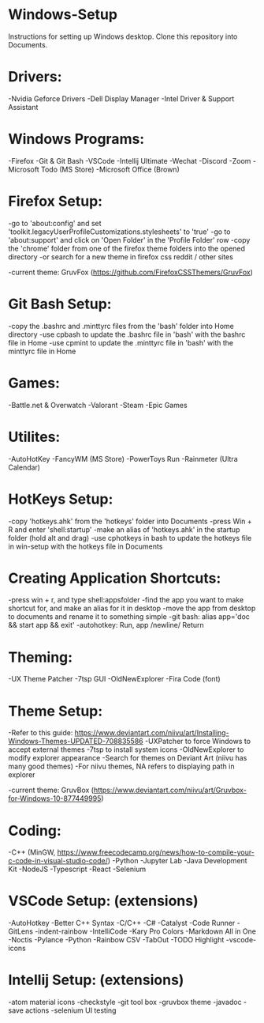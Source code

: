 # Windows-Setup

Instructions for setting up Windows desktop. Clone this repository into Documents.

# Drivers:

-Nvidia Geforce Drivers
-Dell Display Manager
-Intel Driver & Support Assistant

# Windows Programs:

-Firefox
-Git & Git Bash
-VSCode
-Intellij Ultimate
-Wechat
-Discord
-Zoom
-Microsoft Todo (MS Store)
-Microsoft Office (Brown)

# Firefox Setup:

-go to 'about:config' and set 'toolkit.legacyUserProfileCustomizations.stylesheets' to 'true'
-go to 'about:support' and click on 'Open Folder' in the 'Profile Folder' row
-copy the 'chrome' folder from one of the firefox theme folders into the opened directory
-or search for a new theme in firefox css reddit / other sites

-current theme: GruvFox (https://github.com/FirefoxCSSThemers/GruvFox)

# Git Bash Setup:

-copy the .bashrc and .minttyrc files from the 'bash' folder into Home directory
-use cpbash to update the .bashrc file in 'bash' with the bashrc file in Home
-use cpmint to update the .minttyrc file in 'bash' with the minttyrc file in Home

# Games:

-Battle.net & Overwatch
-Valorant
-Steam
-Epic Games

# Utilites:

-AutoHotKey
-FancyWM (MS Store)
-PowerToys Run
-Rainmeter (Ultra Calendar)

# HotKeys Setup:

-copy 'hotkeys.ahk' from the 'hotkeys' folder into Documents
-press Win + R and enter 'shell:startup'
-make an alias of 'hotkeys.ahk' in the startup folder (hold alt and drag)
-use cphotkeys in bash to update the hotkeys file in win-setup with the hotkeys file in Documents

# Creating Application Shortcuts:

-press win + r, and type shell:appsfolder
-find the app you want to make shortcut for, and make an alias for it in desktop
-move the app from desktop to documents and rename it to something simple
-git bash: alias app='doc && start app && exit'
-autohotkey: Run, app /newline/ Return

# Theming:

-UX Theme Patcher
-7tsp GUI
-OldNewExplorer
-Fira Code (font)

# Theme Setup:

-Refer to this guide: https://www.deviantart.com/niivu/art/Installing-Windows-Themes-UPDATED-708835586
-UXPatcher to force Windows to accept external themes
-7tsp to install system icons
-OldNewExplorer to modify explorer appearance
-Search for themes on Deviant Art (niivu has many good themes)
-For niivu themes, NA refers to displaying path in explorer

-current theme: GruvBox (https://www.deviantart.com/niivu/art/Gruvbox-for-Windows-10-877449995)

# Coding:

-C++ (MinGW, https://www.freecodecamp.org/news/how-to-compile-your-c-code-in-visual-studio-code/)
-Python
-Jupyter Lab
-Java Development Kit
-NodeJS
-Typescript
-React
-Selenium

# VSCode Setup: (extensions)

-AutoHotkey
-Better C++ Syntax
-C/C++
-C#
-Catalyst
-Code Runner
-GitLens
-indent-rainbow
-IntelliCode
-Kary Pro Colors
-Markdown All in One
-Noctis
-Pylance
-Python
-Rainbow CSV
-TabOut
-TODO Highlight
-vscode-icons

# Intellij Setup: (extensions)

-atom material icons
-checkstyle
-git tool box
-gruvbox theme
-javadoc
-save actions
-selenium UI testing
